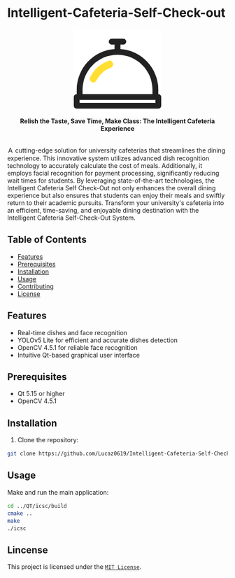 # Intelligent-Cafeteria-Self-Check-out  

<p align="center">
    <img src="https://github.com/Lucaz0619/Intelligent-Cafeteria-Self-Check-out/blob/main/Qt/icsc/pic/logo.png"><br>
    <strong>Relish the Taste, Save Time, Make Class: The Intelligent Cafeteria Experience</strong>
</p>    

<br>  
Ａ cutting-edge solution for university cafeterias that streamlines the dining experience. This innovative system utilizes advanced dish recognition technology to accurately calculate the cost of meals. Additionally, it employs facial recognition for payment processing, significantly reducing wait times for students.  
By leveraging state-of-the-art technologies, the Intelligent Cafeteria Self Check-Out not only enhances the overall dining experience but also ensures that students can enjoy their meals and swiftly return to their academic pursuits. Transform your university's cafeteria into an efficient, time-saving, and enjoyable dining destination with the Intelligent Cafeteria Self-Check-Out System.  

## Table of Contents 
- [Features](#features)
- [Prerequisites](#prerequisites)
- [Installation](#installation)
- [Usage](#usage)
- [Contributing](#contributing)
- [License](#license)

## Features

- Real-time dishes and face recognition
- YOLOv5 Lite for efficient and accurate dishes detection
- OpenCV 4.5.1 for reliable face recognition
- Intuitive Qt-based graphical user interface

## Prerequisites
- Qt 5.15 or higher
- OpenCV 4.5.1

## Installation
1. Clone the repository:

```bash
git clone https://github.com/Lucaz0619/Intelligent-Cafeteria-Self-Check-out.git
```

## Usage
Make and run the main application:

```bash
cd ../QT/icsc/build
cmake ..
make
./icsc
```

## Lincense
This project is licensed under the [`MIT License`](https://github.com/Lucaz0619/Intelligent-Cafeteria-Self-Check-out/blob/main/LICENSE).


